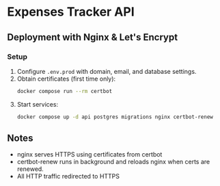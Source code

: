 # Expenses Tracker API

## Deployment with Nginx & Let's Encrypt

### Setup

1. Configure `.env.prod` with domain, email, and database settings.
2. Obtain certificates (first time only):
   ```bash
   docker compose run --rm certbot
   ```
3. Start services:
    ```bash
    docker compose up -d api postgres migrations nginx certbot-renew
    ```

## Notes

- nginx serves HTTPS using certificates from certbot
- certbot-renew runs in background and reloads nginx when certs are renewed.
- All HTTP traffic redirected to HTTPS